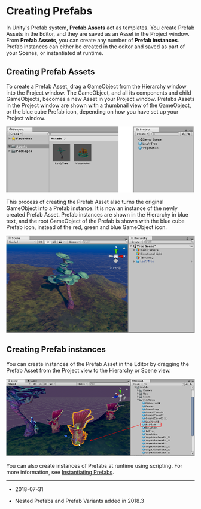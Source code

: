 # Creating Prefabs

In Unity's Prefab system, __Prefab Assets__ act as templates. You create Prefab Assets in the Editor, and they are saved as an Asset in the Project window. From __Prefab Assets__, you can create any number of __Prefab instances__. Prefab instances can either be created in the editor and saved as part of your Scenes, or instantiated at runtime.

<a name="Assets"></a>
## Creating Prefab Assets

To create a Prefab Asset, drag a GameObject from the Hierarchy window into the Project window. The GameObject, and all its components and child GameObjects, becomes a new Asset in your Project window. Prefabs Assets in the Project window are shown with a thumbnail view of the GameObject, or the blue cube Prefab icon, depending on how you have set up your Project window.

![Two prefabs ("LeafyTree" and “Vegetation”) shown in the Project window in two-column view (left) and one-column view (right)](../uploads/Main/PrefabsInProjectWindow.png)

This process of creating the Prefab Asset also turns the original GameObject into a Prefab instance. It is now an instance of the newly created Prefab Asset. Prefab instances are shown in the Hierarchy in blue text, and the root GameObject of the Prefab is shown with the blue cube Prefab icon, instead of the red, green and blue GameObject icon.

![A Prefab instance (LeafyTree) in the scene](../uploads/Main/PrefabInstanceInScene.png)

<a name="Instances"></a>
## Creating Prefab instances

You can create instances of the Prefab Asset in the Editor by dragging the Prefab Asset from the Project view to the Hierarchy or Scene view.

![Dragging a Prefab "RedPlant" into the Scene](../uploads/Main/PrefabsDragIntoScene.png)

You can also create instances of Prefabs at runtime using scripting. For more information, see [Instantiating Prefabs](https://docs.unity3d.com/Manual/InstantiatingPrefabs.html).

--------------------

* <span class="page-edit">2018-07-31  <!-- include IncludeTextNewPageSomeEdit --></span>

* <span class="page-history">Nested Prefabs and Prefab Variants added in 2018.3</span>